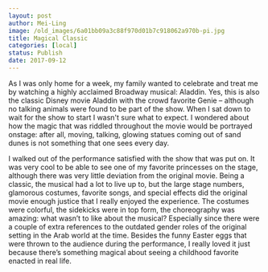 ```yaml
---
layout: post
author: Mei-Ling
image: /old_images/6a01bb09a3c88f970d01b7c918062a970b-pi.jpg
title: Magical Classic
categories: [local]
status: Publish
date: 2017-09-12
---
```


As I was only home for a week, my family wanted to celebrate and treat me by watching a highly acclaimed Broadway musical: Aladdin. Yes, this is also the classic Disney movie Aladdin with the crowd favorite Genie – although no talking animals were found to be part of the show. When I sat down to wait for the show to start I wasn't sure what to expect. I wondered about how the magic that was riddled throughout the movie would be portrayed onstage: after all, moving, talking, glowing statues coming out of sand dunes is not something that one sees every day.

I walked out of the performance satisfied with the show that was put on. It was very cool to be able to see one of my favorite princesses on the stage, although there was very little deviation from the original movie. Being a classic, the musical had a lot to live up to, but the large stage numbers, glamorous costumes, favorite songs, and special effects did the original movie enough justice that I really enjoyed the experience. The costumes were colorful, the sidekicks were in top form, the choreography was amazing: what wasn’t to like about the musical? Especially since there were a couple of extra references to the outdated gender roles of the original setting in the Arab world at the time. Besides the funny Easter eggs that were thrown to the audience during the performance, I really loved it just because there’s something magical about seeing a childhood favorite enacted in real life.

